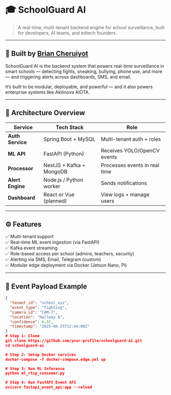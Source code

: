 # 🎓 SchoolGuard AI

> A real-time, multi-tenant backend engine for school surveillance, built for developers, AI teams, and edtech founders.

---

## 🔐 Built by [Brian Cheruiyot](https://github.com/your-profile)

SchoolGuard AI is the backend system that powers real-time surveillance in smart schools — detecting fights, sneaking, bullying, phone use, and more — and triggering alerts across dashboards, SMS, and email.

It’s built to be modular, deployable, and powerful — and it also powers enterprise systems like Akilinova AIOTA.

---

## 🧱 Architecture Overview

| Service            | Tech Stack                     | Role                         |
|--------------------|----------------------------------|-------------------------------|
| **Auth Service**   | Spring Boot + MySQL             | Multi-tenant auth + roles     |
| **ML API**         | FastAPI (Python)                | Receives YOLO/OpenCV events   |
| **Processor**      | NestJS + Kafka + MongoDB        | Processes events in real time |
| **Alert Engine**   | Node.js / Python worker         | Sends notifications           |
| **Dashboard**      | React or Vue (planned)          | View logs + manage users      |

---

## ⚙️ Features

✅ Multi-tenant support  
✅ Real-time ML event ingestion (via FastAPI)  
✅ Kafka event streaming  
✅ Role-based access per school (admins, teachers, security)  
✅ Alerting via SMS, Email, Telegram (custom)  
✅ Modular edge deployment via Docker (Jetson Nano, Pi)  

---

## 🔁 Event Payload Example

```json
{
  "tenant_id": "school_xyz",
  "event_type": "fighting",
  "camera_id": "CAM-7",
  "location": "Hallway A",
  "confidence": 0.92,
  "timestamp": "2025-06-25T12:44:00Z"
}
# Step 1: Clone
git clone https://github.com/your-profile/schoolguard-ai.git
cd schoolguard-ai

# Step 2: Setup Docker services
docker-compose -f docker-compose.edge.yml up

# Step 3: Run ML Inference
python ml_rtsp_consumer.py

# Step 4: Run FastAPI Event API
uvicorn fastapi_event_api:app --reload
